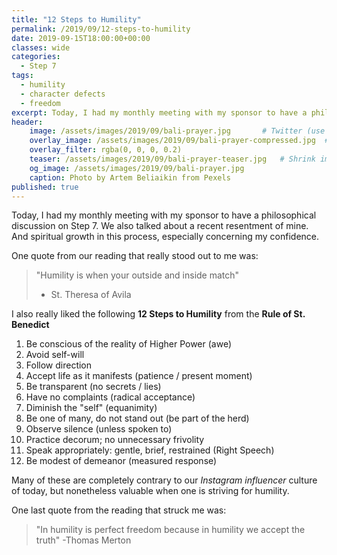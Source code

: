 ```yaml
---
title: "12 Steps to Humility"
permalink: /2019/09/12-steps-to-humility
date: 2019-09-15T18:00:00+00:00
classes: wide
categories:
  - Step 7
tags:
  - humility
  - character defects
  - freedom
excerpt: Today, I had my monthly meeting with my sponsor to have a philosophical discussion on Step 7. We also talked about a recent resentment of mine. And spiritual growth in this process, especially concerning my confidence."
header:
    image: /assets/images/2019/09/bali-prayer.jpg       # Twitter (use 'overlay_image')
    overlay_image: /assets/images/2019/09/bali-prayer-compressed.jpg  # Article header at 2048x768
    overlay_filter: rgba(0, 0, 0, 0.2)
    teaser: /assets/images/2019/09/bali-prayer-teaser.jpg   # Shrink image to 575x216
    og_image: /assets/images/2019/09/bali-prayer.jpg
    caption: Photo by Artem Beliaikin from Pexels
published: true
---
```


Today, I had my monthly meeting with my sponsor to have a philosophical discussion on Step 7. We also talked about a recent resentment of mine. And spiritual growth in this process, especially concerning my confidence.

One quote from our reading that really stood out to me was:

> "Humility is when your outside and inside match"
> - St. Theresa of Avila

I also really liked the following **12 Steps to Humility** from the **Rule of St. Benedict**

1. Be conscious of the reality of Higher Power (awe)
2. Avoid self-will
3. Follow direction
4. Accept life as it manifests (patience / present moment)
5. Be transparent (no secrets / lies)
6. Have no complaints (radical acceptance)
7. Diminish the "self" (equanimity)
8. Be one of many, do not stand out (be part of the herd)
9. Observe silence (unless spoken to)
10. Practice decorum; no unnecessary frivolity
11. Speak appropriately: gentle, brief, restrained (Right Speech)
12. Be modest of demeanor (measured response)

Many of these are completely contrary to our *Instagram influencer* culture of today, but nonetheless valuable when one is striving for humility.

One last quote from the reading that struck me was:
> "In humility is perfect freedom because in humility we accept the truth"
> -Thomas Merton